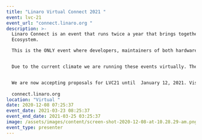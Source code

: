 ```yaml
---
title: "Linaro Virtual Connect 2021 "
event: lvc-21
event_url: "connect.linaro.org "
description: >-
  Linaro Connect is an event that runs twice a year that brings together the Arm
  Ecosystem.

  This is the ONLY event where developers, maintainers of both hardware and software can collaborate on and discuss common problems.


  Due to the current climate we are running these events virtually. The next Linaro Connect will be held virtually March 23-25, 2021.


  We are now accepting proposals for LVC21 until  January 12, 2021. Visit our CFP page on the Connect website for more information. 
   
  connect.linaro.org  
location: "Virtual "
date: 2020-12-08 07:25:37
event_date: 2021-03-23 08:25:37
event_end_date: 2021-03-25 03:25:37
image: /assets/images/content/screen-shot-2020-12-08-at-10.28.29-am.png
event_type: presenter
---
```

